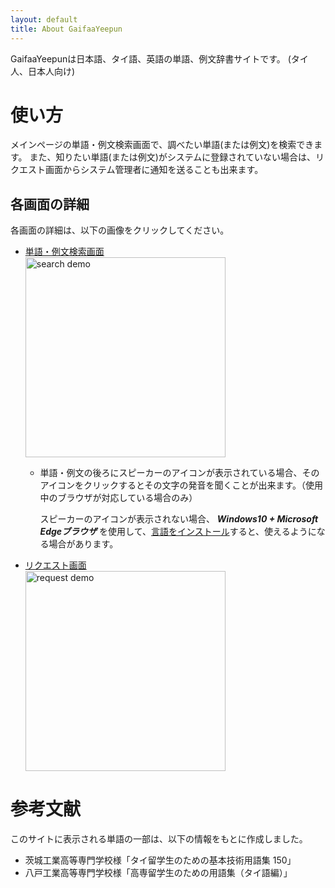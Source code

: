 ```yaml
---
layout: default
title: About GaifaaYeepun
---
```


GaifaaYeepunは日本語、タイ語、英語の単語、例文辞書サイトです。
(タイ人、日本人向け)

# 使い方

メインページの単語・例文検索画面で、調べたい単語(または例文)を検索できます。
また、知りたい単語(または例文)がシステムに登録されていない場合は、リクエスト画面からシステム管理者に通知を送ることも出来ます。


## 各画面の詳細

各画面の詳細は、以下の画像をクリックしてください。

- [単語・例文検索画面](./howtouse_search.md)  
[<img src ="https://user-images.githubusercontent.com/42882840/101600410-96f5b300-3a3e-11eb-946c-67aa101f1ddb.gif" alt="search demo" width="320">](./howtouse_search.md)

  - 単語・例文の後ろにスピーカーのアイコン<i class="fas fa-volume-up"></i>が表示されている場合、そのアイコンをクリックするとその文字の発音を聞くことが出来ます。（使用中のブラウザが対応している場合のみ）
    
    スピーカーのアイコンが表示されない場合、 ___Windows10 + Microsoft Edgeブラウザ___ を使用して、[言語をインストール](https://support.microsoft.com/ja-jp/office/%e6%b2%a1%e5%85%a5%e5%9e%8b%e3%83%aa%e3%83%bc%e3%83%80%e3%83%bc%e3%80%81%e9%96%b2%e8%a6%a7%e3%83%a2%e3%83%bc%e3%83%89%e3%80%81%e9%9f%b3%e5%a3%b0%e8%aa%ad%e3%81%bf%e4%b8%8a%e3%81%92%e3%81%ae%e3%81%9f%e3%82%81%e3%81%ae%e3%83%9c%e3%82%a4%e3%82%b9%e3%82%92%e3%83%80%e3%82%a6%e3%83%b3%e3%83%ad%e3%83%bc%e3%83%89%e3%81%99%e3%82%8b-4c83a8d8-7486-42f7-8e46-2b0fdf753130?wt.mc_id=edgeui-readaloud-voices&ui=ja-jp&rs=ja-jp&ad=jp)すると、使えるようになる場合があります。

- [リクエスト画面](./howtouse_request.md)  
[<img src ="https://user-images.githubusercontent.com/42882840/101600726-0f5c7400-3a3f-11eb-8bad-3a91b21d8d55.png" alt="request demo" width="320">](./howtouse_request.md)


# 参考文献
このサイトに表示される単語の一部は、以下の情報をもとに作成しました。

- 茨城工業高等専門学校様「タイ留学生のための基本技術用語集 150」
- 八戸工業高等専門学校様「高専留学生のための用語集（タイ語編）」
